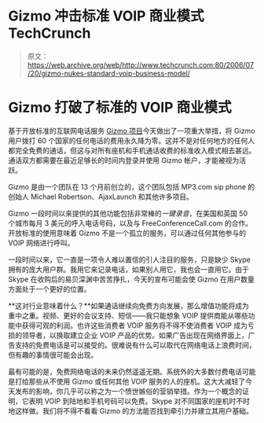 # Gizmo 冲击标准 VOIP 商业模式 TechCrunch

> 原文：<https://web.archive.org/web/http://www.techcrunch.com:80/2006/07/20/gizmo-nukes-standard-voip-business-model/>

# Gizmo 打破了标准的 VOIP 商业模式

 [](https://web.archive.org/web/20221125153349/http://www.gizmoproject.com/) 基于开放标准的互联网电话服务 [Gizmo 项目](https://web.archive.org/web/20221125153349/http://gizmoproject.com/)今天做出了一项重大举措，将 Gizmo 用户拨打 60 个国家的任何电话的费用永久降为零。这并不是对任何地方的任何人都完全免费的通话，但这与对所有座机和手机通话收费的标准收入模式相去甚远。通话双方都需要在最近足够长的时间内登录并使用 Gizmo 帐户，才能被视为活跃。

Gizmo 是由一个团队在 13 个月前创立的，这个团队包括 MP3.com sip phone 的创始人 Michael Robertson、AjaxLaunch 和其他许多项目。

Gizmo 一段时间以来提供的其他功能包括非常棒的*一键录音*，在美国和英国 50 个城市每月 3 美元的呼入电话号码，以及与 FreeConferenceCall.com 的合作。开放标准的使用意味着 Gizmo 不是一个孤立的服务，可以通过任何其他参与的 VOIP 网络进行呼叫。

一段时间以来，它一直是一项令人难以置信的引人注目的服务，只是缺少 Skype 拥有的庞大用户群。我用它来记录电话，如果别人用它，我也会一直用它。由于 Skype 在收购后的易贝深渊中苦苦挣扎，今天的宣布可能会使 Gizmo 在用户数量方面处于一个更好的位置。

**这对行业意味着什么？**如果通话继续向免费方向发展，那么增值功能将成为重中之重。视频、更好的会议支持、短信——我只能想象 VOIP 提供商能从哪些功能中获得可观的利润。也许这些消费者 VOIP 服务将不得不使消费者 VOIP 成为亏损的领导者，以换取建立企业 VOIP 产品的优势。如果广告出现在网络界面上，广告支持的免费电话是可以接受的。很难说有什么可以取代在网络电话上浪费时间，但有趣的事情很可能会出现。

最有可能的是，免费网络电话的未来仍然遥遥无期。系统外的大多数付费电话可能是打给那些从不使用 Gizmo 或任何其他 VOIP 服务的人的座机。这大大减轻了今天发布的影响，你几乎可以称之为一个愤世嫉俗的营销举措。作为一个概念的证明，它表明 VOIP 到陆地和手机号码可以免费。Skype 对不同国家的座机时不时地这样做。我们将不得不看看 Gizmo 的方法能否找到牵引力并建立其用户基础。